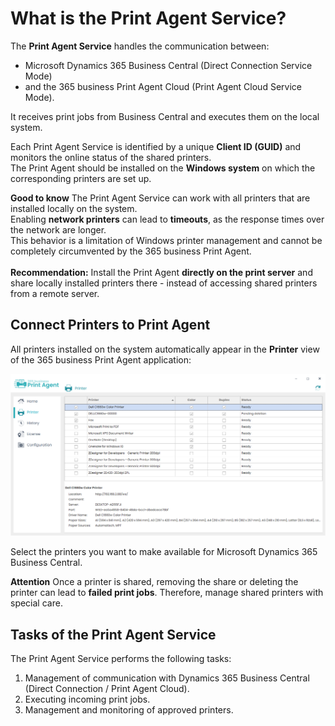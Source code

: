 # What is the Print Agent Service?

The **Print Agent Service** handles the communication between:

- Microsoft Dynamics 365 Business Central (Direct Connection Service Mode) 
- and the 365 business Print Agent Cloud (Print Agent Cloud Service Mode).

It receives print jobs from Business Central and executes them on the local system.

Each Print Agent Service is identified by a unique **Client ID (GUID)** and monitors the online status of the shared printers.  
The Print Agent should be installed on the **Windows system** on which the corresponding printers are set up.

<div class="alert alert-notice">
    <i class="fa-light fa-hand-point-up fa-lg"></i>
    <strong>Good to know</strong>
	The Print Agent Service can work with all printers that are installed locally on the system.<br>
	Enabling <b>network printers</b> can lead to <b>timeouts</b>, as the response times over the network are longer. <br>
	This behavior is a limitation of Windows printer management and cannot be completely circumvented by the 365 business Print Agent.<br><br>
	<b>Recommendation:</b> Install the Print Agent <b>directly on the print server</b> and share locally installed printers there - instead of accessing shared printers from a remote server.
</div>

## Connect Printers to Print Agent

All printers installed on the system automatically appear in the **Printer** view of the 365 business Print Agent application:

![Shared Printer](/assets/images/365-business-print-agent/ad01eb85658694c75716cb5dbce514bd3763fb94b48e505c0288c2bcf8638737.png) 

Select the printers you want to make available for Microsoft Dynamics 365 Business Central.

<div class="alert alert-warn">
    <i class="fa-light fa-triangle-exclamation fa-lg"></i>
	<strong>Attention</strong>
	Once a printer is shared, removing the share or deleting the printer can lead to <b>failed print jobs</b>.  
	Therefore, manage shared printers with special care.
</div>

## Tasks of the Print Agent Service

The Print Agent Service performs the following tasks:

 1. Management of communication with Dynamics 365 Business Central (Direct Connection / Print Agent Cloud).
 2. Executing incoming print jobs.
 3. Management and monitoring of approved printers.
